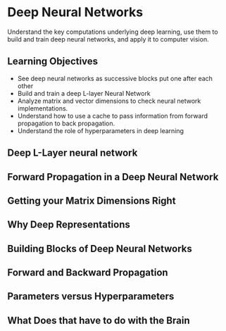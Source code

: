 # Deep Neural Networks
Understand the key computations underlying deep learning, use them to build and train deep neural networks, and apply it to computer vision.
## Learning Objectives
- See deep neural networks as successive blocks put one after each other
- Build and train a deep L-layer Neural Network
- Analyze matrix and vector dimensions to check neural network implementations.
- Understand how to use a cache to pass information from forward propagation to back propagation.
- Understand the role of hyperparameters in deep learning
## Deep L-Layer neural network

## Forward Propagation in a Deep Neural Network

## Getting your Matrix Dimensions Right

## Why Deep Representations

## Building Blocks of Deep Neural Networks

## Forward and Backward Propagation

## Parameters versus Hyperparameters

## What Does that have to do with the Brain
